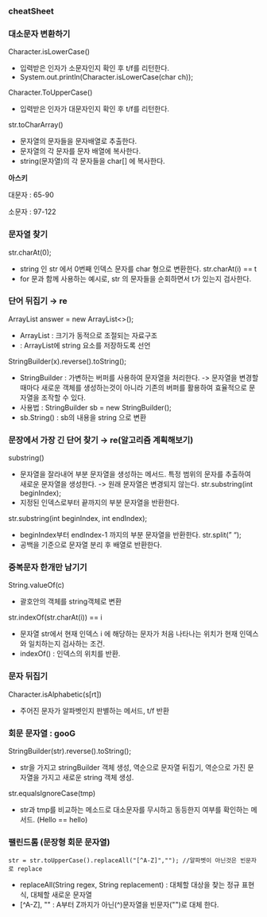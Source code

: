 ### cheatSheet

### 대소문자 변환하기

Character.isLowerCase()
- 입력받은 인자가 소문자인지 확인 후 t/f를 리턴한다.
- System.out.println(Character.isLowerCase(char ch));

Character.ToUpperCase()
- 입력받은 인자가 대문자인지 확인 후 t/f를 리턴한다.

str.toCharArray()
- 문자열의 문자들을 문자배열로 추출한다.
- 문자열의 각 문자를 문자 배열에 복사한다.
- string(문자열)의 각 문자들을 char[] 에 복사한다.

**아스키**

대문자 : 65-90

소문자 : 97-122

### 문자열 찾기
str.charAt(0);
- string 인 str 에서 0번째 인덱스 문자를 char 형으로 변환한다.
str.charAt(i) == t
- for 문과 함께 사용하는 예시로, str 의 문자들을 순회하면서 t가 있는지 검사한다.

### 단어 뒤집기 → re
ArrayList<String> answer = new ArrayList<>();
- ArrayList : 크기가 동적으로 조절되는 자료구조
- <String> : ArrayList에 string 요소를 저장하도록 선언

StringBuilder(x).reverse().toString();
- StringBuilder : 가변하는 버퍼를 사용하여 문자열을 처리한다. -> 문자열을 변경할때마다 새로운 객체를 생성하는것이 아니라 기존의 버퍼를 활용하여 효율적으로 문자열을 조작할 수 있다.
- 사용법 : StringBuilder sb = new StringBuilder();
- sb.String() : sb의 내용을 string 으로 변환

### 문장에서 가장 긴 단어 찾기 → re(알고리즘 계획해보기)
substring()
- 문자열을 잘라내어 부분 문자열을 생성하는 메서드. 특정 범위의 문자를 추출하여 새로운 문자열을 생성한다. -> 원래 문자열은 변경되지 않는다.
str.substring(int beginIndex);
- 지정된 인덱스로부터 끝까지의 부분 문자열을 반환한다.

str.substring(int beginIndex, int endIndex);
- beginIndex부터 endIndex-1 까지의 부분 문자열을 반환한다.
str.split(” “);
- 공백을 기준으로 문자열 분리 후 배열로 반환한다.

### 중복문자 한개만 남기기

String.valueOf(c)
- 괄호안의 객체를 string객체로 변환

str.indexOf(str.charAt(i)) == i
- 문자열 str에서 현재 인덱스 i 에 해당하는 문자가 처음 나타나는 위치가 현재 인덱스와 일치하는지 검사하는 조건.
- indexOf() : 인덱스의 위치를 반환.

### 문자 뒤집기
Character.isAlphabetic(s[rt])
- 주어진 문자가 알파벳인지 판별하는 메서드, t/f 반환

### 회문 문자열 : gooG
StringBuilder(str).reverse().toString();
- str을 가지고 stringBuilder 객체 생성, 역순으로 문자열 뒤집기, 역순으로 가진 문자열을 가지고 새로운 string 객체 생성.

str.equalsIgnoreCase(tmp)
- str과 tmp를 비교하는 메소드로 대소문자를 무시하고 동등한지 여부를 확인하는 메서드. (Hello == hello)

### 팰린드롬 (문장형 회문 문자열)
```str = str.toUpperCase().replaceAll("[^A-Z]",""); //알파벳이 아닌것은 빈문자로 replace```
- replaceAll(String regex, String replacement) : 대체할 대상을 찾는 정규 표현식, 대체할 새로운 문자열
- [^A-Z], "" : A부터 Z까지가 아닌(^)문자열을 빈문자("")로 대체 한다.